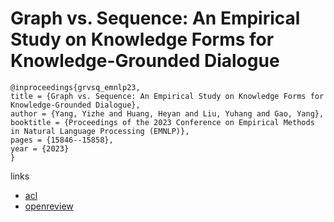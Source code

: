 # Graph vs. Sequence: An Empirical Study on Knowledge Forms for Knowledge-Grounded Dialogue

```
@inproceedings{grvsq_emnlp23,
title = {Graph vs. Sequence: An Empirical Study on Knowledge Forms for Knowledge-Grounded Dialogue},
author = {Yang, Yizhe and Huang, Heyan and Liu, Yuhang and Gao, Yang},
booktitle = {Proceedings of the 2023 Conference on Empirical Methods in Natural Language Processing (EMNLP)},
pages = {15846--15858},
year = {2023}
}
```

links
- [acl](https://aclanthology.org/2023.emnlp-main.982)
- [openreview](https://openreview.net/forum?id=06oozRd4jU)
